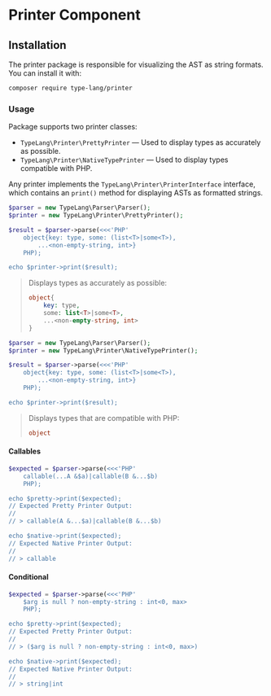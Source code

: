 # Printer Component

## Installation

The printer package is responsible for visualizing the AST as string 
formats. You can install it with:

```bash
composer require type-lang/printer
```

### Usage

Package supports two printer classes:

* `TypeLang\Printer\PrettyPrinter` — Used to display types as accurately as possible.
* `TypeLang\Printer\NativeTypePrinter` — Used to display types compatible with PHP.

Any printer implements the `TypeLang\Printer\PrinterInterface` interface, which 
contains an `print()` method for displaying ASTs as formatted strings.

<tabs>
<tab title="TypeLang\Printer\PrettyPrinter">

```php
$parser = new TypeLang\Parser\Parser();
$printer = new TypeLang\Printer\PrettyPrinter();

$result = $parser->parse(<<<'PHP'
    object{key: type, some: (list<T>|some<T>),
        ...<non-empty-string, int>}
    PHP);

echo $printer->print($result);
```

> Displays types as accurately as possible:
> ```php
> object{
>     key: type,
>     some: list<T>|some<T>,
>     ...<non-empty-string, int>
> }
> ```

</tab>
<tab title="TypeLang\Printer\NativeTypePrinter">

```php
$parser = new TypeLang\Parser\Parser();
$printer = new TypeLang\Printer\NativeTypePrinter();

$result = $parser->parse(<<<'PHP'
    object{key: type, some: (list<T>|some<T>),
        ...<non-empty-string, int>}
    PHP);

echo $printer->print($result);
```

> Displays types that are compatible with PHP:
> ```php
> object
> ```

</tab>
</tabs>

#### Callables

```php
$expected = $parser->parse(<<<'PHP'
    callable(...A &$a)|callable(B &...$b)
    PHP);

echo $pretty->print($expected);
// Expected Pretty Printer Output:
//
// > callable(A &...$a)|callable(B &...$b)

echo $native->print($expected);
// Expected Native Printer Output:
//
// > callable
```

#### Conditional

```php
$expected = $parser->parse(<<<'PHP'
    $arg is null ? non-empty-string : int<0, max>
    PHP);

echo $pretty->print($expected);
// Expected Pretty Printer Output:
//
// > ($arg is null ? non-empty-string : int<0, max>)

echo $native->print($expected);
// Expected Native Printer Output:
//
// > string|int
```
